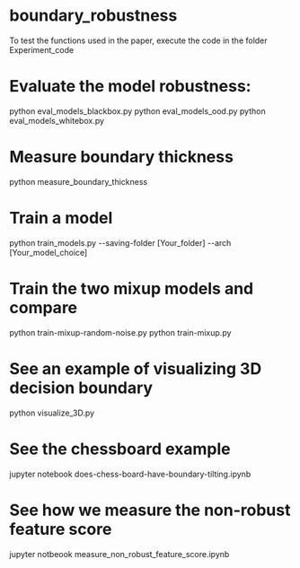 # boundary_robustness

To test the functions used in the paper, execute the code in the folder Experiment_code

# Evaluate the model robustness:

python eval_models_blackbox.py
python eval_models_ood.py
python eval_models_whitebox.py

# Measure boundary thickness

python measure_boundary_thickness

# Train a model

python train_models.py --saving-folder [Your_folder] --arch [Your_model_choice]

# Train the two mixup models and compare

python train-mixup-random-noise.py
python train-mixup.py

# See an example of visualizing 3D decision boundary

python visualize_3D.py

# See the chessboard example

jupyter notebook does-chess-board-have-boundary-tilting.ipynb

# See how we measure the non-robust feature score

jupyter notbeook measure_non_robust_feature_score.ipynb